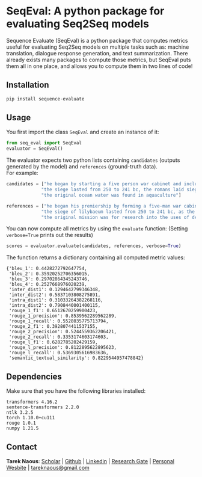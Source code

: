 # SeqEval: A python package for evaluating Seq2Seq models

Sequence Evaluate (SeqEval) is a python package that computes metrics useful for evaluating Seq2Seq models on multiple tasks such as: machine translation, dialogue response generation, and text summarization. There already exists many packages to compute those metrics, but SeqEval puts them all in one place, and allows you to compute them in two lines of code!

## Installation

```python
pip install sequence-evaluate
```

## Usage

You first import the class ```SeqEval``` and create an instance of it:

```python
from seq_eval import SeqEval
evaluator = SeqEval()
```

The evaluator expects two python lists containing ```candidates``` (outputs generated by the model) and ```references``` (ground-truth data). \
For example:
```python
candidates = ["he began by starting a five person war cabinet and included chamberlain as lord president of the council",
             "the siege lasted from 250 to 241 bc, the romans laid siege to lilybaeum",
             "the original ocean water was found in aquaculture"]

references = ["he began his premiership by forming a five-man war cabinet which included chamberlain as lord president of the council",
             "the siege of lilybaeum lasted from 250 to 241 bc, as the roman army laid siege to the carthaginian-held sicilian city of lilybaeum",
             "the original mission was for research into the uses of deep ocean water in ocean thermal energy conversion (otec) renewable energy production and in aquaculture"]
```

You can now compute all metrics by using the ```evaluate``` function: (Setting ```verbose=True``` prints out the results)
```python
scores = evaluator.evaluate(candidates, references, verbose=True)
```
The function returns a dictionary containing all computed metric values:

```
{'bleu_1': 0.4428272792647754,
 'bleu_2': 0.35920252706356015,
 'bleu_3': 0.29702864345243746,
 'bleu_4': 0.2527668976020239,
 'inter_dist1': 0.1294642799346348,
 'inter_dist2': 0.5837103808275891,
 'intra_dist1': 0.31033264382268116,
 'intra_dist2': 0.7908440001400115,
 'rouge_1_f1': 0.6512670259900423,
 'rouge_1_precision': 0.8539562289562289,
 'rouge_1_recall': 0.5528035775713794,
 'rouge_2_f1': 0.3928074411537155,
 'rouge_2_precision': 0.5244559362206421,
 'rouge_2_recall': 0.3353174603174603,
 'rouge_l_f1': 0.6282785202429159,
 'rouge_l_precision': 0.8122895622895623,
 'rouge_l_recall': 0.5369305616983636,
 'semantic_textual_similarity': 0.8229544957478842}
```
 
## Dependencies
Make sure that you have the following libraries installed:

```
transformers 4.16.2
sentence-transformers 2.2.0
ntlk 3.2.5
torch 1.10.0+cu111
rouge 1.0.1
numpy 1.21.5
```

## Contact
**Tarek Naous**: [Scholar](https://scholar.google.com/citations?user=ImyLv44AAAAJ&hl=en) | [Github](https://github.com/tareknaous?tab=repositories) |
[Linkedin](https://www.linkedin.com/in/tareknaous/) |  [Research Gate](https://www.researchgate.net/profile/Tarek_Naous?ev=hdr_xprf) | [Personal Wesbite](https://tareknaous.github.io/)
| tareknaous@gmail.com
```
